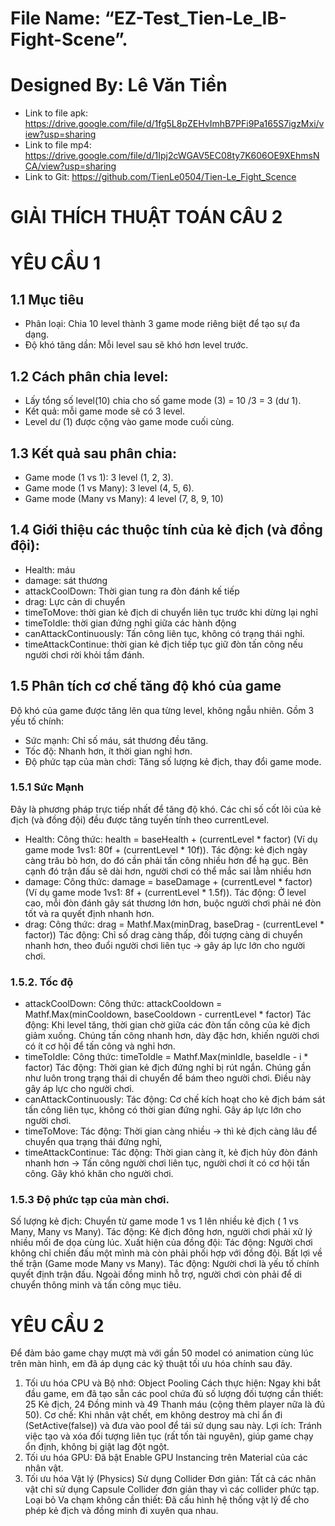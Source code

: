 # File Name: “EZ-Test_Tien-Le_IB-Fight-Scene”.
# Designed By: Lê Văn Tiền
- Link to file apk: https://drive.google.com/file/d/1fg5L8pZEHvImhB7PFi9Pa165S7igzMxi/view?usp=sharing
- Link to file mp4: https://drive.google.com/file/d/1Ipj2cWGAV5EC08ty7K606OE9XEhmsNCA/view?usp=sharing
- Link to Git: https://github.com/TienLe0504/Tien-Le_Fight_Scence
  
# GIẢI THÍCH THUẬT TOÁN CÂU 2
# YÊU CẦU 1
## 1.1 Mục tiêu
- Phân loại: Chia 10 level thành 3 game mode riêng biệt để tạo sự đa dạng.
- Độ khó tăng dần: Mỗi level sau sẽ khó hơn level trước.
 
## 1.2 Cách phân chia level:
- Lấy tổng số level(10) chia cho số game mode (3) = 10 /3 = 3 (dư 1).
- Kết quả: mỗi game mode sẽ có 3 level.
- Level dư (1) được cộng vào game mode cuối cùng.
 
## 1.3  Kết quả sau phân chia:
- Game mode (1 vs 1): 3 level (1, 2, 3).
- Game mode (1 vs Many): 3 level (4, 5, 6).
- Game mode (Many vs Many): 4 level (7, 8, 9, 10)
 
## 1.4 Giới thiệu các thuộc tính của kẻ địch (và đồng đội):
- Health: máu
- damage: sát thương
- attackCoolDown: Thời gian tung ra đòn đánh kế tiếp
- drag: Lực cản di chuyển
- timeToMove: thời gian kẻ địch di chuyển liên tục trước khi dừng lại nghỉ
- timeToIdle: thời gian đứng nghỉ giữa các hành động
- canAttackContinuously: Tấn công liên tục, không có trạng thái nghỉ.
- timeAttackContinue: thời gian kẻ địch tiếp tục giữ đòn tấn công nếu người chơi rời khỏi tầm đánh.
 
## 1.5 Phân tích cơ chế tăng độ khó của game
Độ khó của game được tăng lên qua từng level, không ngẫu nhiên. Gồm 3 yếu tố chính:
- Sức mạnh: Chỉ số máu, sát thương đều tăng.
- Tốc độ: Nhanh hơn, ít thời gian nghỉ hơn.
- Độ phức tạp của màn chơi: Tăng số lượng kẻ địch, thay đổi game mode.
### 1.5.1 Sức Mạnh
Đây là phương pháp trực tiếp nhất để tăng độ khó. Các chỉ số cốt lõi của kẻ địch (và đồng đội) đều được tăng tuyến tính theo currentLevel.
- Health:
Công thức: health = baseHealth + (currentLevel * factor) (Ví dụ game mode 1vs1: 80f + (currentLevel * 10f)).
Tác động: kẻ địch ngày càng trâu bò hơn, do đó cần phải tấn công nhiều hơn để hạ gục. Bên cạnh đó trận đấu sẽ dài hơn, người chơi có thể mắc sai lằm nhiều hơn
- damage:
Công thức: damage = baseDamage + (currentLevel * factor) (Ví dụ game mode 1vs1: 8f + (currentLevel * 1.5f)).
Tác động:  Ở level cao, mỗi đòn đánh gây sát thương lớn hơn, buộc người chơi phải né đòn tốt và ra quyết định nhanh hơn.
- drag:
Công thức: drag = Mathf.Max(minDrag, baseDrag - (currentLevel * factor))
Tác động: Chỉ số drag càng thấp, đối tượng càng di chuyển nhanh hơn, theo đuổi người chơi liên tục →  gây áp lực lớn cho người chơi.
### 1.5.2. Tốc độ
- attackCoolDown:
Công thức: attackCooldown = Mathf.Max(minCooldown, baseCooldown - currentLevel * factor)
Tác động: Khi level tăng, thời gian chờ giữa các đòn tấn công của kẻ địch giảm xuống. Chúng tấn công nhanh hơn, dày đặc hơn, khiến người chơi có ít cơ hội  để tấn công và nghỉ hơn.
- timeToIdle:
Công thức: timeToIdle = Mathf.Max(minIdle, baseIdle - i * factor)
Tác động: Thời gian kẻ địch đứng nghỉ bị rút ngắn. Chúng gần như luôn trong trạng thái di chuyển để bám theo người chơi. Điều này gây áp lực cho người chơi.
- canAttackContinuously:
Tác động: Cơ chế kích hoạt cho kẻ địch bám sát tấn công liên tục, không có thời gian đứng nghỉ. Gây áp lực lớn cho người chơi.
- timeToMove:
Tác động: Thời gian càng nhiều  → thì kẻ địch càng lâu để chuyển qua trạng thái đứng nghỉ,
- timeAttackContinue:
Tác động: Thời gian càng ít,  kẻ địch hủy đòn đánh nhanh hơn → Tấn công người chơi liên tục, người chơi ít có cơ hội tấn công. Gây khó khăn cho người chơi.
### 1.5.3 Độ phức tạp của màn chơi.
Số lượng kẻ địch: Chuyển từ game mode 1 vs 1 lên nhiều kẻ địch ( 1 vs Many, Many vs Many).
Tác động: Kẻ địch đông hơn, người chơi phải xử lý nhiều mối đe dọa cùng lúc.
Xuất hiện của đồng đội:
Tác động: Người chơi không chỉ chiến đấu một mình mà còn phải phối hợp với đồng đội.
Bất lợi về thế trận (Game mode Many vs Many).
Tác động: Người chơi là yếu tố chính quyết định trận đấu. Ngoài đồng minh hỗ trợ, người chơi còn phải để di chuyển thông minh và tấn công mục tiêu.
 
# YÊU CẦU 2
Để đảm bảo game chạy mượt mà với gần 50 model có animation cùng lúc trên màn hình, em đã áp dụng các kỹ thuật tối ưu hóa chính sau đây.
1. Tối ưu hóa CPU và Bộ nhớ: Object Pooling
Cách thực hiện: Ngay khi bắt đầu game, em đã tạo sẵn các pool chứa đủ số lượng đối tượng cần thiết: 25 Kẻ địch, 24 Đồng minh và 49 Thanh máu (cộng thêm player nữa là đủ 50).
Cơ chế: Khi nhân vật chết, em không destroy mà chỉ ẩn đi (SetActive(false)) và đưa vào pool để tái sử dụng sau này.
Lợi ích: Tránh việc tạo và xóa đối tượng liên tục (rất tốn tài nguyên), giúp game chạy ổn định, không bị giật lag đột ngột.
2. Tối ưu hóa GPU:
Đã bật Enable GPU Instancing trên Material của các nhân vật.
3. Tối ưu hóa Vật lý (Physics)
Sử dụng Collider Đơn giản: Tất cả các nhân vật chỉ sử dụng Capsule Collider đơn giản thay vì các collider phức tạp.
Loại bỏ Va chạm không cần thiết: Đã cấu hình hệ thống vật lý để cho phép kẻ địch và đồng minh đi xuyên qua nhau.




